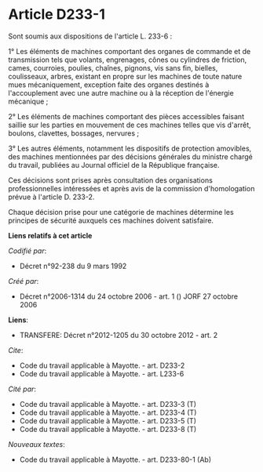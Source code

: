 # Article D233-1

Sont soumis aux dispositions de l'article L. 233-6 :

1° Les éléments de machines comportant des organes de commande et de transmission tels que volants, engrenages, cônes ou
cylindres de friction, cames, courroies, poulies, chaînes, pignons, vis sans fin, bielles, coulisseaux, arbres, existant en
propre sur les machines de toute nature mues mécaniquement, exception faite des organes destinés à l'accouplement avec une
autre machine ou à la réception de l'énergie mécanique ;

2° Les éléments de machines comportant des pièces accessibles faisant saillie sur les parties en mouvement de ces machines
telles que vis d'arrêt, boulons, clavettes, bossages, nervures ;

3° Les autres éléments, notamment les dispositifs de protection amovibles, des machines mentionnées par des décisions
générales du ministre chargé du travail, publiées au Journal officiel de la République française.

Ces décisions sont prises après consultation des organisations professionnelles intéressées et après avis de la commission
d'homologation prévue à l'article D. 233-2.

Chaque décision prise pour une catégorie de machines détermine les principes de sécurité auxquels ces machines doivent
satisfaire.

**Liens relatifs à cet article**

_Codifié par_:

  - Décret n°92-238 du 9 mars 1992

_Créé par_:

  - Décret n°2006-1314 du 24 octobre 2006 - art. 1 () JORF 27 octobre 2006

**Liens**:

  - TRANSFERE: Décret n°2012-1205 du 30 octobre 2012 - art. 2

_Cite_:

  - Code du travail applicable à Mayotte. - art. D233-2
  - Code du travail applicable à Mayotte. - art. L233-6

_Cité par_:

  - Code du travail applicable à Mayotte. - art. D233-3 (T)
  - Code du travail applicable à Mayotte. - art. D233-4 (T)
  - Code du travail applicable à Mayotte. - art. D233-5 (T)
  - Code du travail applicable à Mayotte. - art. D233-8 (T)

_Nouveaux textes_:

  - Code du travail applicable à Mayotte. - art. D233-80-1 (Ab)
